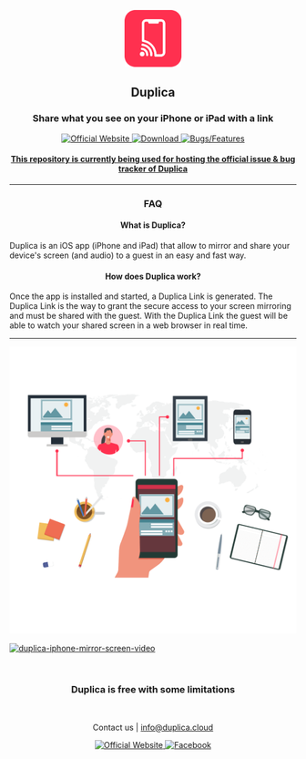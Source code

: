 
<p align="center">
<img src="https://github.com/Duplica-cloud/Duplica/blob/main/assets/duplica-icon.png" width="100" height="100">
</p>
<h2 align="middle">Duplica</p>
<h3 align="middle">Share what you see on your iPhone or iPad with a link</h3>

<p align="center">    
    <a target="_blank" href="https://duplica.cloud/">
        <img src="https://img.shields.io/badge/-Official%20Website-F4133F?style=for-the-badge" alt="Official Website">
    </a>
    <a target="_blank" href="https://apps.apple.com/it/app/id1552623883?ref=github">
        <img src="https://img.shields.io/badge/-Download-ff9600?style=for-the-badge" alt="Download">
    </a>
    <a href="https://github.com/Duplica-cloud/Duplica/issues">
        <img src="https://img.shields.io/badge/-Bugs%20%2F%20Features-7057ff?style=for-the-badge" alt="Bugs/Features">
    </a>
</p>

<h4 align="middle">
    <u>
        This repository is currently being used for hosting the official issue 
        & bug tracker of Duplica
    </u>
</h4>

<hr/>

<p align="center">
<h3 align="middle">FAQ</h4>
<h4 align="middle">What is Duplica?</h4>
<div>
    Duplica is an iOS app (iPhone and iPad) that allow to mirror and share your device's screen (and audio) to a guest in an easy and fast way. 
</div>
<h4 align="middle">How does Duplica work?</h4>
<div>
Once the app is installed and started, a Duplica Link is generated.
The Duplica Link is the way to grant the secure access to your screen mirroring and must be shared with the guest.
With the Duplica Link the guest will be able to watch your shared screen in a web browser in real time. </div>
</p>

<hr/>

<p align="center">
<img src="https://github.com/Duplica-cloud/Duplica/blob/main/assets/duplica-remote-iphone-screen-sharing.png" width="700" >
</p>
<p align="center">
    
[![duplica-iphone-mirror-screen-video](https://img.youtube.com/vi/L9c5C64vJUI/0.jpg)](https://www.youtube.com/embed/L9c5C64vJUI)
</p>

<br>

<h3 align="middle">Duplica is free with some limitations</h3>

<br>

<p align="center">
    Contact us | 
    <a href="mailto:info@duplica.cloud">info@duplica.cloud</a>
</p>

<p align="center">
        <a target="_blank" href="https://duplica.cloud/">
        <img src="https://img.shields.io/badge/-Official%20Website-F4133F?style=for-the-badge" alt="Official Website">
    </a>
    <a arget="_blank" href="https://www.producthunt.com/posts/duplica">
        <img src="https://img.shields.io/badge/-Facebook-3b5998?style=for-the-badge" alt="Facebook">
    </a>
</p>
